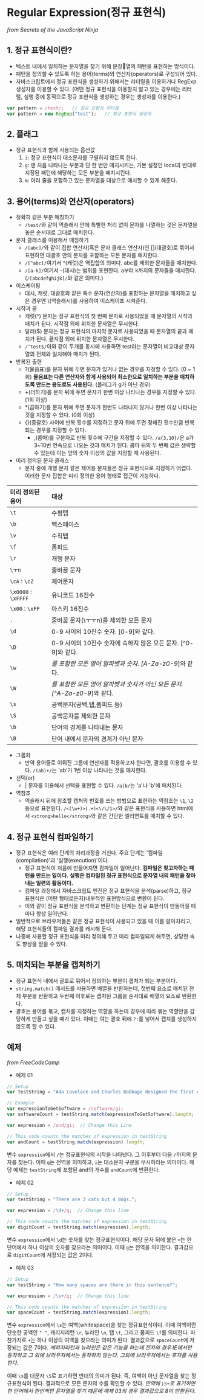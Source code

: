 # Regular Expression(정규 표현식)
_from Secrets of the JavaScript Ninja_

## 1. 정규 표현식이란?
- 텍스트 내에서 일치하는 문자열을 찾기 위해 문장열의 패턴을 표현하는 방식이다.
- 패턴을 정의할 수 있도록 하는 용어(terms)와 연산자(operators)로 구성되어 있다.
- 자바스크립트에서 정규 표현식을 생성하기 위해서는 리터럴을 이용하거나 RegExp 생성자를 이용할 수 있다. (어떤 정규 표현식을 이용할지 알고 있는 경우에는 리터럴, 실행 중에 동적으로 정규 표현식을 생성하는 경우는 생성자를 이용한다.)
```javascript
var pattern = /test/;   // 정규 표현식 리터럴
var pattern = new RegExp("test");   // 정규 표현식 생성자
```


## 2. 플래그
- 정규 표현식과 함께 사용되는 옵션값
    1. `i`: 정규 표현식이 대소문자를 구별하지 않도록 한다.
    2. `g`: 맨 처음 나타나는 부분과 단 한 번만 매치시키는, 기본 설정인 local과 반대로 지정된 패턴에 해당하는 모든 부분을 매치시킨다.
    3. `m`: 여러 줄을 포함하고 있는 문자열을 대상으로 매치할 수 있게 해준다.


## 3. 용어(terms)와 연산자(operators)
- 정확히 같은 부분 매칭하기
  - `/test/`와 같이 역슬래시 안에 특별한 처리 없이 문자를 나열하는 것은 문자열을 놓은 순서대로 그대로 매치한다.
- 문자 클래스를 이용해서 매칭하기
  - `/[abc]/`와 같이 집합 연산자(혹은 문자 클래스 연산자)인 \[\](대괄호)로 묶어서 표현하면 대괄호 안의 문자를 포함하는 모든 문자를 매치한다.
  - `/[^abc]/`여기서 ^(캐럿)은 역집합의 의미다. abc를 제외한 문자들을 매치한다.
  - `/[a-k]/`여기서 -(대시)는 범위를 표현한다. a부터 k까지의 문자들을 매치한다. (`/[abcdefghijk]/`와 같은 의미다.)
- 이스케이핑
  - 대시, 캐럿, 대괄호와 같은 특수 문자(연산자)를 포함하는 문자열을 매치하고 싶은 경우엔 \\(역슬래시)를 사용하여 이스케이프 시켜준다.
- 시작과 끝
  - 캐럿(^) 문자는 정규 표현식의 첫 번째 문자로 사용되었을 때 문자열의 시작과 매치가 된다. 시작점 외에 위치한 문자열은 무시한다.
  - 달러($) 문자는 정규 표현식의 마지막 문자로 사용되었을 때 문자열의 끝과 매치가 된다. 끝지점 외에 위치한 문자열은 무시한다.
  - `/^test$/`이와 같이 두개를 동시에 사용하면 test라는 문자열이 비교대상 문자열의 전체와 일치해야 매치가 된다.
- 반복된 출현
  - ?(물음표)를 문자 뒤에 두면 문자가 있거나 없는 경우를 지정할 수 있다. (0 ~ 1회) __물음표는 다른 연산자와 함게 사용되어 최소한으로 일치하는 부분을 매치하도록 만드는 용도로도 사용된다.__ (플래그가 g가 아닌 경우)
  - +(더하기)를 문자 뒤에 두면 문자가 한번 이상 나타나는 경우를 지정할 수 있다. (1회 이상)
  - \*(곱하기)를 문자 뒤에 두면 문자가 한번도 나타나지 않거나 한번 이상 나타나는 것을 지정할 수 있다. (0회 이상)
  - {}(중괄호) 사이에  반복 횟수를 지정하고 문자 뒤에 두면 정해진 횟수만큼 반복되는 경우를 지정할 수 있다.
      - ,(콤마)를 구분자로 반복 횟수에 구간을 지정할 수 있다. `/a{3,10}/`은 a가 3~10번 연속으로 나오는 것과 매치가 된다. 콤마 뒤의 두 번째 값은 생략할 수 있는데 이는 앞의 숫자 이상의 값을 지정할 때 사용된다.
- 미리 정의된 문자 클래스
  - 문자 중에 개행 문자 같은 제어용 문자들은 정규 표현식으로 지정하기 어렵다. 이러한 문자 집합은 미리 정의한 용어 형태로 접근이 가능하다.

| 미리 정의된 용어 | 대상 |
| :--- | :--- |
| `\t` | 수평탭 |
| `\b` | 백스페이스 |
| `\v` | 수직탭 |
| `\f` | 폼피드 |
| `\r` | 개행 문자 |
| `\ㅜn` | 줄바꿈 문자 |
| `\cA` : `\cZ` | 제어문자 |
| `\x0000` : `\xFFFF` | 유니코드 16진수 |
| `\x00` : `\xFF` | 아스키 16진수 |
| `.` | 줄바꿈 문자(\ㅜㅜn)를 제외한 모든 문자 |
| `\d` | 0-9 사이의 10진수 숫자. [0-9]와 같다. |
| `\D` | 0-9 사이의 10진수 숫자에 속하지 않은 모든 문자. [^0-9]와 같다. |
| `\w` | _를 포함한 모든 영어 알파벳과 숫자. [A-Za-z0-9_]와 같다. |
| `\W` | _를 포함한 모든 영어 알파벳과 숫자가 아닌 모든 문자. [^A-Za-z0-9_]와 같다. |
| `\s` | 공백문자(공백,탭,폼피드 등) |
| `\S` | 공백문자를 제외한 문자 |
| `\b` | 단어의 경계를 나타내는 문자 |
| `\B` | 단어 내에서 문자의 경계가 아닌 문자 |

- 그룹화
  - 만약 용어들로 이뤄진 그룹에 연산자를 적용하고자 한다면, 괄호를 이용할 수 있다. `/(ab)+/`는 'ab'가 1번 이상 나타나는 것을 매치한다.
- 선택(or)
  - | 문자를 이용해서 선택을 표현할 수 있다. `/a|b/`는 'a'나 'b'에 매치된다.
- 역참조
  - 역슬래시 뒤에 참조할 캡처의 번호를 쓰는 방법으로 표현하는 역참조는 `\1`, `\2` 등으로 표현된다. `/<(\w+)>(.+)<\/\/1>/`와 같은 표현식을 사용하면 html에서 `<strong>hello</strong>`와 같은 간단한 엘리면트를 매치할 수 있다.


## 4. 정규 표현식 컴파일하기
- 정규 표현식은 여러 단계의 처리과정을 거친다. 주요 단계는 '컴파일(compilation)'과 '실행(execution)'이다.
  - 정규 표현식이 처음에 만들어지면 컴파일이 일어난다. __컴파일은 찾고자하는 패턴을 만드는 일이다.__ __실행은 컴파일된 정규 표현식으로 문자열 내의 패턴을 찾아내는 일련의 활동이다.__
  - 컴파일 과정에서 자바스크립트 엔진은 정규 표현식을 분석(parse)하고, 정규 표현식은 (어떤 형태로든지)내부적인 표현방식으로 변환이 된다.
  - 이와 같이 정규 표현식을 분석하고 변환하는 단계는 정규 표현식이 만들어질 때마다 항상 일어난다.
- 일반적으로 브라우저들은 같은 정규 표현식이 사용되고 있을 때 이를 알아차리고, 해당 표현식들의 컴파일 결과를 캐시해 둔다.
- 나중에 사용할 정규 표현식을 미리 정의해 두고 미리 컴파일되게 해두면, 상당한 속도 향상을 얻을 수 있다.


## 5. 매치되는 부분을 캡처하기
- 정규 표현식 내에서 괄호로 묶어서 정의하는 부분이 캡처가 되는 부분이다.
- `string.match()` 메서드를 사용하면 배열을 반환하는데, 첫번째 요소로 매치된 전체 부분을 반환하고 두번째 이후로는 캡처된 그룹을 순서대로 배열의 요소로 반환한다.
- 괄호는 용어를 묶고, 캡처를 지정하는 역할을 하는데 경우에 따라 묶는 역할만을 감당하게 만들고 싶을 때가 있다. 이때는 여는 괄호 뒤에 `?:`를 넣어서 캡처를 생성하지 않도록 할 수 있다.


## 예제
_from FreeCodeCamp_
- 예제 01

```javascript
// Setup
var testString = "Ada Lovelace and Charles Babbage designed the first computer and the software that would have run on it.";

// Example
var expressionToGetSoftware = /software/gi;
var softwareCount = testString.match(expressionToGetSoftware).length;

var expression = /and/gi;  // Change this Line

// This code counts the matches of expression in testString
var andCount = testString.match(expression).length;
```
변수 `expression`에서 `/`는 정규표현식의 시작을 나타낸다. 그 이후부터 다음 `/`까지의 문자를 찾는다. 이때 `g`는 전역을 의미하고, `i`는 대소문자 구분을 무시하라는 의미이다. 해당 예제는 `testString`에 포함된 and의 개수를 `andCount`에 반환한다.


- 예제 02

```javascript
// Setup
var testString = "There are 3 cats but 4 dogs.";

var expression = /\d+/g;  // Change this line

// This code counts the matches of expression in testString
var digitCount = testString.match(expression).length;
```
변수 `expression`에서 `\d`는 숫자를 찾는 정규표현식이다. 해당 문자 뒤에 붙은 `+`는 한 단어에서 하나 이상의 숫자를 찾으라는 의미이다. 이때 `g`는 전역을 의미한다. 결과갑으로 `digitCount`에 저장되는 값은 2이다.


- 예제 03

```javascript
// Setup
var testString = "How many spaces are there in this sentence?";

var expression = /\s+/g;  // Change this line

// This code counts the matches of expression in testString
var spaceCount = testString.match(expression).length;
```
변수 `expression`에서 `\s`는 여백(whitespace)을 찾는 정규표현식이다. 이때 여백이란 단순한 공백인 `" "`, 캐리지리턴 `\r`, 뉴라인 `\n`, 탭 `\t`, 그리고 폼피드 `\f`를 의미한다. 마찬가지로 `+`는 하나 이상의 여백을 찾으라는 의미가 된다. 결과값으로 `spaceCount`에 저장되는 값은 7이다. *캐리지리턴과 뉴라인은 같은 기능을 하는데 전자의 경우 IE에서만 동작하고 그 외에 브라우저에서는 동작하지 않는다. 그외에 브라우저에서는 후자를 사용한다.*

이때 `\s`를 대문자 `\S`로 표기하면 반대의 의미가 된다. 즉, 여백이 아닌 문자열을 찾는 정규표현식이 된다. 결과적으로 모든 문자의 수를 확인할 수 있다. *만약에 `\S+`로 표기하면 한 단어에서 한번씩만 문자열을 찾기 때문에 예제 03의 경우 결과값으로 8이 반환된다.*
